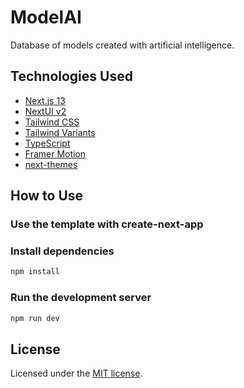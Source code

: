 # ModelAI

Database of models created with artificial intelligence.

## Technologies Used

- [Next.js 13](https://nextjs.org/docs/getting-started)
- [NextUI v2](https://nextui.org/)
- [Tailwind CSS](https://tailwindcss.com/)
- [Tailwind Variants](https://tailwind-variants.org)
- [TypeScript](https://www.typescriptlang.org/)
- [Framer Motion](https://www.framer.com/motion/)
- [next-themes](https://github.com/pacocoursey/next-themes)

## How to Use


### Use the template with create-next-app

### Install dependencies

```bash
npm install
```

### Run the development server

```bash
npm run dev
```

## License

Licensed under the [MIT license](https://pitt.libguides.com/openlicensing/MIT).
